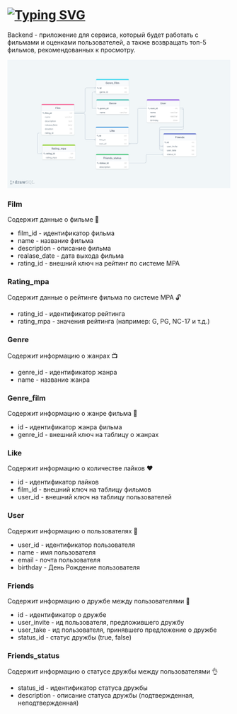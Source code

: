 
# [![Typing SVG](https://readme-typing-svg.herokuapp.com?size=30&color=ADA8F7&background=9EE3FF00&center=true&vCenter=true&lines=JAVA+-+FILMORATE)](https://git.io/typing-svg)

Backend - приложение для сервиса, который будет работать с фильмами и оценками пользователей, 
а также возвращать топ-5 фильмов, рекомендованных к просмотру.

![](src/main/resources/drawSQL-export-2022-08-06_00_26.png)


<h3>Film</h3>

Содержит данные о фильме 🎥 <br/>
- film_id - идентификатор фильма<br/>
- name - название фильма<br/>
- description - описание фильма<br/>
- realase_date - дата выхода фильма<br/>
- rating_id - внешний ключ на рейтинг по системе MPA<br/>

<h3>Rating_mpa</h3>

Содержит данные о рейтинге фильма по системе MPA 🔓<br/>
- rating_id - идентификатор рейтинга<br/>
- rating_mpa - значения рейтинга (например: G, PG, NC-17 и т.д.)

<h3>Genre</h3>

Содержит информацию о жанрах 📺
- genre_id - идентификатор жанра
- name - название жанра

<h3>Genre_film</h3>

Содержит информацию о жанре фильма 📼 <br/>
- id - идентификатор жанра фильма<br/>
- genre_id - внешний ключ на таблицу о жанрах<br/>

<h3>Like</h3>

Содержит информацию о количестве лайков ❤️<br/>
- id - идентификатор лайков<br/>
- film_id - внешний ключ на таблицу фильмов<br/>
- user_id - внешний ключ на таблицу пользователей<br/>

<h3>User</h3>

Содержит информацию о пользователях 👦<br/>
- user_id - идентификатор пользователя<br/>
- name - имя пользователя<br/>
- email - почта пользователя<br/>
- birthday - День Рождение пользователя<br/>

<h3>Friends</h3>

Содержит информацию о дружбе между пользователями 👋<br/>
- id - идентификатор о дружбе<br/>
- user_invite - ид пользователя, предложившего дружбу<br/>
- user_take - ид пользователя, принявшего предложение о дружбе<br/>
- status_id - статус дружбы (true, false)<br/>

<h3>Friends_status</h3>

Содержит информацию о статусе дружбы между пользователями 👌<br/>
- status_id - идентификатор статуса дружбы<br/>
- description - описание статуса дружбы (подтвержденная, неподтвержденная)<br/>
